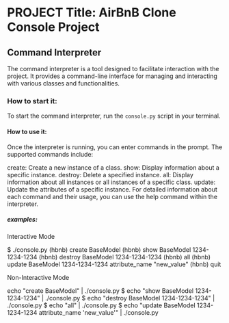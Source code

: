 # PROJECT Title: AirBnB Clone Console Project

## Command Interpreter
The command interpreter is a tool designed to facilitate interaction with the project.
It provides a command-line interface for managing and interacting with various classes and functionalities.

### How to start it:
To start the command interpreter, run the `console.py` script in your terminal.

#### How to use it:
Once the interpreter is running, you can enter commands in the prompt. The supported commands include:

create: Create a new instance of a class.
show: Display information about a specific instance.
destroy: Delete a specified instance.
all: Display information about all instances or all instances of a specific class.
update: Update the attributes of a specific instance.
For detailed information about each command and their usage, you can use the help command within the interpreter.

##### examples:
Interactive Mode

$ ./console.py
(hbnb) create BaseModel
(hbnb) show BaseModel 1234-1234-1234
(hbnb) destroy BaseModel 1234-1234-1234
(hbnb) all
(hbnb) update BaseModel 1234-1234-1234 attribute_name "new_value"
(hbnb) quit

Non-Interactive Mode

 echo "create BaseModel" | ./console.py
$ echo "show BaseModel 1234-1234-1234" | ./console.py
$ echo "destroy BaseModel 1234-1234-1234" | ./console.py
$ echo "all" | ./console.py
$ echo "update BaseModel 1234-1234-1234 attribute_name 'new_value'" | ./console.py
